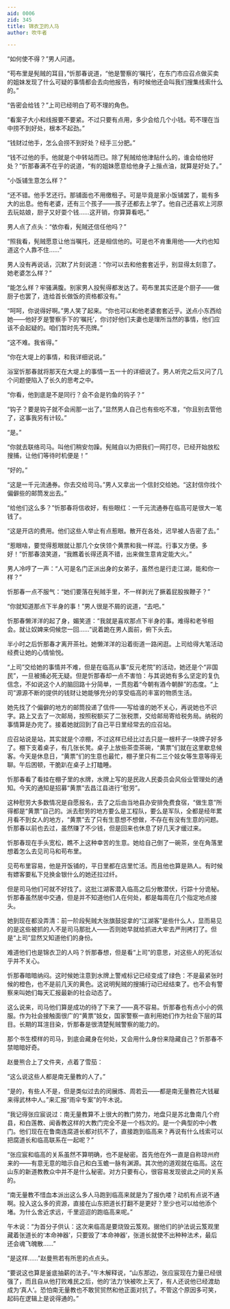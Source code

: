 ```yaml
---
aid: 0006
zid: 345
title: 锦衣卫的人马
author: 吹牛者

---
```




  “如何使不得？”男人问道。

  “苟布里是髡贼的耳目，”忻那春说道，“他是警察的‘嘱托’，在东门市应召点做买卖的姐妹发现了什么可疑的事情都会去向他报告，有时候他还会叫我们搜集线索什么的。”

  “告密会给钱？”上司已经明白了苟不理的角色。

  “看案子大小和线报要不要紧。不过只要有点用，多少会给几个小钱。苟不理在当中捞不到好处，根本不起劲。”

  “钱财过他手，怎么会捞不到好处？经手三分肥。”

  “钱不过他的手。他就是个中转站而已。除了髡贼给他津贴什么的，谁会给他好处？”忻那春满不在乎的说道，“有的姐妹愿意给他身子上揩点油，就算是好处了。”

  “小饭铺生意怎么样？”

  “还不错。他手艺还行。那铺面也不用缴租子。可是毕竟是家小饭铺罢了，能有多大的出息。他有老婆，还有三个孩子——孩子还都去上学了。他自己还喜欢上河原去玩姑娘，厨子又好耍个钱……这开销，你算算看吧。”

  男人点了点头：“依你看，髡贼还信任他吗？”

  “照我看，髡贼愿意让他当嘱托，还是相信他的。可是也不肯重用他——大约也知道这个人靠不住……”

  男人没有再说话，沉默了片刻说道：“你可以去和他套套近乎，别显得太刻意了。她老婆怎么样？”

  “能怎么样？牢骚满腹。别家男人投髡得都发达了。苟布里其实还是个厨子——做厨子也罢了，连给首长做饭的资格都没有。”

  “呵呵，你说得好啊。”男人笑了起来。“你也可以和他老婆套套近乎。送点小东西给她——他好歹是警察手下的‘嘱托’，你讨好他们夫妻也是理所当然的事情，他们应该不会起疑的。咱们暂时先不亮牌。”

  “这不难。我省得。”

  “你在大堤上的事情，和我详细说说。”

  浴室忻那春就将那天在大堤上的事情一五一十的详细说了。男人听完之后又问了几个问题便陷入了长久的思考之中。

  “你看，他到底是不是同行？会不会是钓鱼的钩子？”

  “钩子？要是钩子就不会闹那一出了。”显然男人自己也有些吃不准，“你且别去管他了，这事我另有计较。”

  “是。”

  “你就去联络司马。叫他们稍安勿躁。髡贼自以为把我们一网打尽，已经开始放松搜捕，让他们等待时机便是！”

  “好的。”

  “这是一千元流通券。你去交给司马。”男人又拿出一个信封交给她。“这封信你找个偏僻些的邮筒发出去。”

  “给他们这么多？”忻那春将信收好，有些眼红：一千元流通券在临高可是很大一笔钱了。

  “这是开店的费用。他们这些人举止有点惹眼。散开在各处，迟早被人告密了去。”

  “惹眼啥，要觉得惹眼就让那几个女侠领个黄票和我一样混。行事又方便。多好！”忻那春浪笑道，“我瞧着长得还真不错，出来做生意肯定能大火。”

  男人冷哼了一声：“人可是名门正派出身的女弟子，虽然也是行走江湖，能和你一样？”

  忻那春一点不服气：“她们要落在髡贼手里，不一样剥光了撅着屁股挨鞭子？”

  “你就知道那点下半身的事！”男人很是不屑的说道，“去吧。”

  忻那春懒洋洋的起了身，媚笑道：“我就是喜欢那点下半身的事。难得和老爷相会。就让奴婢来伺候您一回……”说着跪在男人面前，俯下头去。

  半小时之后忻那春才离开茶社。她懒洋洋的沿着街道一路闲逛。上司给得大笔活动经费让她的心情愉悦。

  “上司”交给她的事情并不难，但是在临高从事“反元老院”的活动，她还是个“非国民”，一旦被捕必死无疑。但是忻那春却一点不害怕：与其说她有多么坚定的复仇信念，不如说这个人的脑回路十分简单，一贯抱着“今朝有酒今朝醉”的态度。“上司”源源不断的提供的钱财让她能够充分的享受临高的丰富的物质生活。

  她先找了个偏僻的地方的邮筒投递了信件——写给谁的她不关心，再说她也不识字。路上又去了一次邮局，按照税额买了二张税票，交给邮局寄给税务局。纳税的事情算是办完了。接着她就回到了自己平日里经常去的应召站。

  应召站说是站，其实就是个凉棚，不过这样已经比过去只是一根杆子一块牌子好多了。棚下支着桌子，有几张长凳。桌子上放些茶壶茶碗，“黄票”们就在这里歇息候客。今天是休息日，“黄票”们的生意也最忙，棚子里只有二三个妓女等生意等得无聊。午后困顿，干脆趴在桌子上打瞌睡。

  忻那春看了看挂在棚子里的水牌，水牌上写的是民政人民委员会风俗业管理处的通知。今天的通知是招募“黄票”去昌江县进行“慰劳”。

  这种慰劳大多数情况是自愿报名，去了之后由当地县办安排免费食宿，“做生意”所得都是“黄票”自己的。派去慰劳的地方要么是工程队，要么是军队，全都是经年累月看不到女人的地方，“黄票”去了只有生意想不想做，不存在有没有生意的问题。忻那春以前也去过，虽然赚了不少钱，但是回来也休息了好几天才缓过来。

  忻那春现在手头宽松，瞧不上这种幸苦的生意。她给自己倒了一碗茶，坐在角落里想着怎么去见司马和苟布里。

  见苟布里容易，他是开饭铺的，平日里都在店里忙活。而且他也算是熟人。有时候有嫖客要私下兑换金银什么的她还拉过纤。

  但是司马他们可就不好找了。这批江湖客潜入临高之后分散潜伏，行踪十分诡秘。忻那春虽然居中交通，但是并不知道他们人在何处，都是每周在几个指定地点接头。

  她到现在都没弄清：前一阶段髡贼大张旗鼓捉拿的“江湖客”是些什么人，显而易见的是这些被抓的人不是司马那批人——否则她早就给抓进大牢去严刑拷打了。但是“上司”显然又知道他们的身份。

  难道他们也是锦衣卫的人吗？忻那春想，但是看“上司”的意思，对这些人的死活似乎并不关心。

  忻那春暗暗纳闷。这时候她注意到水牌上警戒标记已经变成了绿色：不是最紧张时候的橙色，也不是前几天的黄色。这说明髡贼的搜捕行动已经结束了。也不会有警察来叫她们每天汇报最新的社会动态了。

  这么说来，司马他们算是成功的待了下来了——真不容易。忻那春也有点小小的佩服。作为社会接触面很广的“黄票”妓女，国家警察一直利用她们作为社会下层的耳目。长期的耳渲目染，忻那春是很清楚髡贼警察的能力的。

  那个书生模样的司马，到底会藏身在何处，又会用什么身份来隐藏自己？忻那春不禁暗暗好奇。

  赵曼熊合上了文件夹，点着了雪茄：

  “这么说这些人都是南无量教的人了。”

  “是的，有些人不是，但是类似过去的闵展炼、周若云——都是南无量教花大钱雇来得武林中人。”来汇报“雨伞专案”的午木说。

  “我记得张应宸说过：南无量教算不上很大的教门势力，地盘只是苏北鲁南几个府县，和白莲教、闻香教这样的大教门完全不是一个档次的。是一个典型的中小教门。他们现在在鲁南连腐道长都对抗不了，直接跑到临高来？再说有什么线索可以把腐道长和临高联系在一起呢？”

  “张应宸和临高的关系虽然不算明确，也不是秘密。首先他在外一直是自称琼州府来的——有意无意的暗示自己和白玉蟾一脉有渊源。其次他的道观就在临高。这在山东的新道教教众中并不是什么秘密。对方只要有心，很容易发现彼此之间的关系的。

  “南无量教不惜血本派出这么多人马跑到临高来就是为了报仇喽？动机有点说不通啊。投入这么多的资源，直接在山东把道长打翻不是更好？至少也可以给他添个堵。为什么舍近求远，千里迢迢的跑临高来呢。”

  午木说：“为首分子供认：这次来临高是要烧毁云笈观。据他们的护法说云笈观里藏着张道长的‘本命神器’，只要毁了‘本命神器’，张道长就使不出种种法术，最后还会魂飞魄散……”

  “是这样……”赵曼熊若有所思的点点头。

  “要说这也算是釜底抽薪的法子。”午木解释说，“山东那边，张应宸现在力量已经很强了，而且自从他打败难民之后，他的‘法力’快被吹上天了，有人还说他已经渡劫成为‘真人’。恐怕南无量教也不敢贸贸然和他正面对抗了。不管这个原因多可笑，起码在逻辑上是说得通的。”



